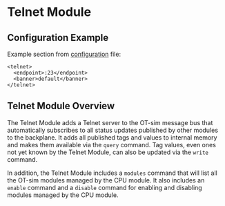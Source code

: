 # Telnet Module

## Configuration Example

Example section from [configuration](configuration.md) file:

```
<telnet>
  <endpoint>:23</endpoint>
  <banner>default</banner>
</telnet>
```

## Telnet Module Overview

The Telnet Module adds a Telnet server to the OT-sim message bus that
automatically subscribes to all status updates published by other modules to the
backplane. It adds all published tags and values to internal memory and makes
them available via the `query` command. Tag values, even ones not yet known by
the Telnet Module, can also be updated via the `write` command.

In addition, the Telnet Module includes a `modules` command that will list all
the OT-sim modules managed by the CPU module. It also includes an `enable`
command and a `disable` command for enabling and disabling modules managed by
the CPU module.
